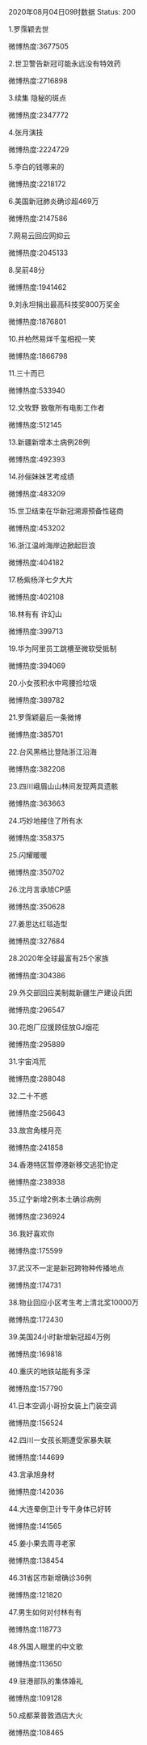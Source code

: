2020年08月04日09时数据
Status: 200

1.罗霈颖去世

微博热度:3677505

2.世卫警告新冠可能永远没有特效药

微博热度:2716898

3.续集 隐秘的斑点

微博热度:2347772

4.张月演技

微博热度:2224729

5.李白的钱哪来的

微博热度:2218172

6.美国新冠肺炎确诊超469万

微博热度:2147586

7.网易云回应网抑云

微博热度:2045133

8.吴前48分

微博热度:1941462

9.刘永坦捐出最高科技奖800万奖金

微博热度:1876801

10.井柏然易烊千玺相视一笑

微博热度:1866798

11.三十而已

微博热度:533940

12.文牧野 致敬所有电影工作者

微博热度:512145

13.新疆新增本土病例28例

微博热度:492393

14.孙俪妹妹艺考成绩

微博热度:483209

15.世卫结束在华新冠溯源预备性磋商

微博热度:453202

16.浙江温岭海岸边掀起巨浪

微博热度:404182

17.杨紫杨洋七夕大片

微博热度:402108

18.林有有 许幻山

微博热度:399713

19.华为阿里员工跳槽至微软受抵制

微博热度:394069

20.小女孩积水中弯腰捡垃圾

微博热度:389782

21.罗霈颖最后一条微博

微博热度:385701

22.台风黑格比登陆浙江沿海

微博热度:382208

23.四川峨眉山山林间发现两具遗骸

微博热度:363663

24.巧妙地接住了所有水

微博热度:358375

25.闪耀暖暖

微博热度:350702

26.沈月言承旭CP感

微博热度:350628

27.姜思达红毯造型

微博热度:327684

28.2020年全球最富有25个家族

微博热度:304386

29.外交部回应美制裁新疆生产建设兵团

微博热度:296547

30.花炮厂应援顾佳放GJ烟花

微博热度:295889

31.宇宙鸿荒

微博热度:288048

32.二十不惑

微博热度:256643

33.故宫角楼月亮

微博热度:241858

34.香港特区暂停港新移交逃犯协定

微博热度:238938

35.辽宁新增2例本土确诊病例

微博热度:236924

36.我好喜欢你

微博热度:175599

37.武汉不一定是新冠跨物种传播地点

微博热度:174731

38.物业回应小区考生考上清北奖10000万

微博热度:172430

39.美国24小时新增新冠超4万例

微博热度:169818

40.重庆的地铁站能有多深

微博热度:157790

41.日本空调小哥扮女装上门装空调

微博热度:156524

42.四川一女孩长期遭受家暴失联

微博热度:144699

43.言承旭身材

微博热度:142036

44.大连晕倒卫计专干身体已好转

微博热度:141565

45.姜小果去周寻老家

微博热度:138454

46.31省区市新增确诊36例

微博热度:121820

47.男生如何对付林有有

微博热度:118773

48.外国人眼里的中文歌

微博热度:113650

49.驻港部队的集体婚礼

微博热度:109128

50.成都莱普敦酒店大火

微博热度:108465

